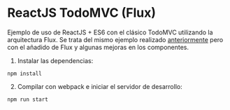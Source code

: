 # ReactJS TodoMVC (Flux)

Ejemplo de uso de ReactJS + ES6 con el clásico TodoMVC utilizando la arquitectura Flux. Se trata del mismo ejemplo realizado [anteriormente](https://github.com/LoGaNsF/react-todomvc-es6) pero con el añadido de Flux y algunas mejoras en los componentes.

1. Instalar las dependencias:
  ```
  npm install
  ```

2. Compilar con webpack e iniciar el servidor de desarrollo:
  ```
  npm run start
  ```
